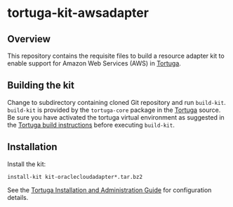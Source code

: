 # tortuga-kit-awsadapter

## Overview

This repository contains the requisite files to build a resource adapter kit
to enable support for Amazon Web Services (AWS) in [Tortuga][].

## Building the kit

Change to subdirectory containing cloned Git repository and run `build-kit`.
`build-kit` is provided by the `tortuga-core` package in the [Tortuga][] source.
Be sure you have activated the tortuga virtual environment as suggested in the [Tortuga build instructions](https://github.com/UnivaCorporation/tortuga#build-instructions) before executing `build-kit`.

## Installation

Install the kit:

```shell
install-kit kit-oraclecloudadapter*.tar.bz2
```

See the [Tortuga Installation and Administration Guide](https://github.com/UnivaCorporation/tortuga/blob/master/doc/tortuga-6-admin-guide.md) for configuration
details.

[Tortuga]: https://github.com/UnivaCorporation/tortuga "Tortuga"
